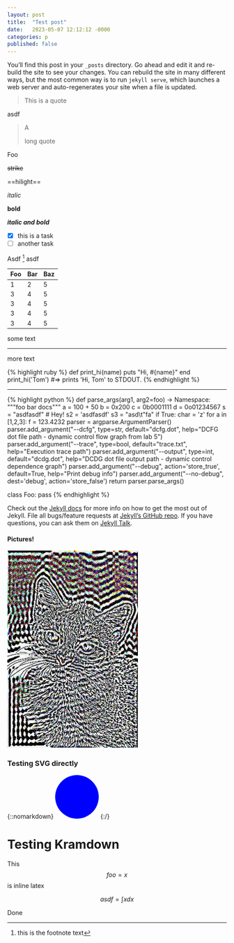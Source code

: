 ```yaml
---
layout: post
title:  "Test post"
date:   2023-05-07 12:12:12 -0000
categories: p
published: false
---
```


You’ll find this post in your `_posts` directory. Go ahead and edit it and re-build the site to see your changes. You can rebuild the site in many different ways, but the most common way is to run `jekyll serve`, which launches a web server and auto-regenerates your site when a file is updated.

> This is a quote

asdf

> A
>
> long quote

Foo

~~strike~~

==hilight==

*italic*

**bold**

***italic and bold***

- [x] this is a task
- [ ] another task

Asdf [^1] asdf

[^1]: this is the footnote text

| Foo | Bar | Baz  |
| --- | --- | --- |
| 1   | 2   | 5 |
| 3   | 4   | 5 |
| 3   | 4   | 5 |
| 3   | 4   | 5 |
| 3   | 4   | 5 |

some text

-------

more text

{% highlight ruby %}
def print_hi(name)
  puts "Hi, #{name}"
end
print_hi('Tom')
#=> prints 'Hi, Tom' to STDOUT.
{% endhighlight %}

---

{% highlight python %}
def parse_args(arg1, arg2=foo) -> Namespace:
    """foo bar docs"""
    a = 100 + 50
    b = 0x200
    c = 0b0001111
    d = 0o01234567
    s = "asdfasdf"
    # Hey!
    s2 = 'asdfasdf'
    s3 = "asd\t\"fa"
    if True:
      char = 'z'
    for a in [1,2,3]:
      f = 123.4232
    parser = argparse.ArgumentParser()
    parser.add_argument("--dcfg", type=str, default="dcfg.dot", help="DCFG dot file path - dynamic control flow graph from lab 5")
    parser.add_argument("--trace", type=bool, default="trace.txt", help="Execution trace path")
    parser.add_argument("--output", type=int, default="dcdg.dot", help="DCDG dot file output path - dynamic control dependence graph")
    parser.add_argument("--debug", action='store_true', default=True, help="Print debug info")
    parser.add_argument("--no-debug", dest='debug', action='store_false')
    return parser.parse_args()

class Foo:
  pass
{% endhighlight %}

Check out the [Jekyll docs][jekyll-docs] for more info on how to get the most out of Jekyll. File all bugs/feature requests at [Jekyll’s GitHub repo][jekyll-gh]. If you have questions, you can ask them on [Jekyll Talk][jekyll-talk].

[jekyll-docs]: https://jekyllrb.com/docs/home
[jekyll-gh]:   https://github.com/jekyll/jekyll
[jekyll-talk]: https://talk.jekyllrb.com/

#### Pictures!
![tooltip](/assets/cat-compressed.jpg)

### Testing SVG directly
{::nomarkdown}
<svg width="100" height=100>
    <circle cx="50" cy="50" r="50" fill="blue"/>
</svg>
{:/}

# Testing Kramdown
This $$foo = x$$ is inline latex

$$ asdf = \int{x}{dx}$$

Done